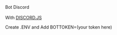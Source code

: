 Bot Discord
<br><br>
With <a href="https://discord.js.org/#/">DISCORD.JS</a>

Create .ENV
and Add BOTTOKEN=(your token here)
